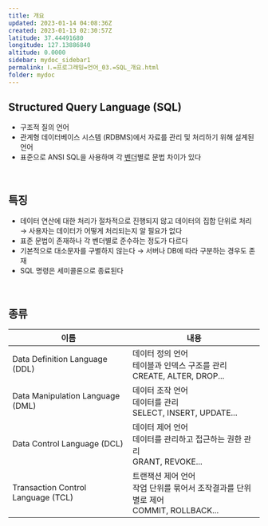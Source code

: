 ```yaml
---
title: 개요
updated: 2023-01-14 04:08:36Z
created: 2023-01-13 02:30:57Z
latitude: 37.44491680
longitude: 127.13886840
altitude: 0.0000
sidebar: mydoc_sidebar1
permalink: Ⅰ.=프로그래밍=언어_03.=SQL_개요.html
folder: mydoc
---
```


## Structured Query Language (SQL)
- 구조적 질의 언어
- 관계형 데이터베이스 시스템 (RDBMS)에서 자료를 관리 및 처리하기 위해 설계된 언어
- 표준으로 ANSI SQL을 사용하며 각 <abbr title="판매자, 제품에 대한 책임을 지는 기업">벤더</abbr>별로 문법 차이가 있다
<br>

## 특징
- 데이터 연산에 대한 처리가 절차적으로 진행되지 않고 데이터의 집합 단위로 처리
  → 사용자는 데이터가 어떻게 처리되는지 알 필요가 없다
- 표준 문법이 존재하나 각 벤더별로 준수하는 정도가 다르다
- 기본적으로 대소문자를 구별하지 않는다 
  → 서버나 DB에 따라 구분하는 경우도 존재
- SQL 명령은 세미콜론으로 종료된다

<br>

## 종류

|이름|내용|
|---|---|
|Data Definition Language (DDL)| 데이터 정의 언어<br>테이블과 인덱스 구조를 관리<br>CREATE, ALTER, DROP...|
|Data Manipulation Language (DML)| 데이터 조작 언어<br>데이터를 관리<br>SELECT, INSERT, UPDATE...|
|Data Control Language (DCL)| 데이터 제어 언어<br>데이터를 관리하고 접근하는 권한 관리<br>GRANT, REVOKE...|
|Transaction Control Language (TCL)| 트랜잭션 제어 언어<br>작업 단위를 묶어서 조작결과를 단위 별로 제어<br>COMMIT, ROLLBACK...|

<br>
